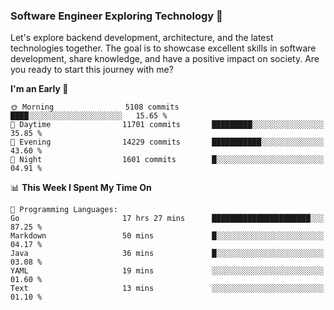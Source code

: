 ### Software Engineer Exploring Technology 🚀 

Let's explore backend development, architecture, and the latest technologies together. The goal is to showcase excellent skills in software development, share knowledge, and have a positive impact on society. Are you ready to start this journey with me?

<!--START_SECTION:waka-->
**I'm an Early 🐤** 

```text
🌞 Morning                5108 commits        ████░░░░░░░░░░░░░░░░░░░░░   15.65 % 
🌆 Daytime                11701 commits       █████████░░░░░░░░░░░░░░░░   35.85 % 
🌃 Evening                14229 commits       ███████████░░░░░░░░░░░░░░   43.60 % 
🌙 Night                  1601 commits        █░░░░░░░░░░░░░░░░░░░░░░░░   04.91 % 
```


📊 **This Week I Spent My Time On** 

```text
💬 Programming Languages: 
Go                       17 hrs 27 mins      ██████████████████████░░░   87.25 % 
Markdown                 50 mins             █░░░░░░░░░░░░░░░░░░░░░░░░   04.17 % 
Java                     36 mins             █░░░░░░░░░░░░░░░░░░░░░░░░   03.08 % 
YAML                     19 mins             ░░░░░░░░░░░░░░░░░░░░░░░░░   01.60 % 
Text                     13 mins             ░░░░░░░░░░░░░░░░░░░░░░░░░   01.10 % 
```


<!--END_SECTION:waka-->
